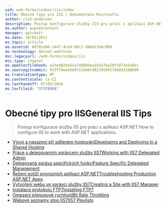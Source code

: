 ```yaml
---
uid: web-forms/videos/iis/index
title: Obecné tipy pro IIS | Dokumentace Microsoftu
author: rick-anderson
description: Postup konfigurace služby IIS pro práci s aplikací ASP.NET.
ms.author: aspnetcontent
manager: wpickett
ms.date: 10/05/2011
ms.topic: article
ms.assetid: 0078ceb6-3447-4ce4-90c2-d0e013ebc000
ms.technology: dotnet-webforms
msc.legacyurl: /web-forms/videos/iis
msc.type: chapter
ms.openlocfilehash: e23ed829a51a7408ddea2d1e7ba107c072e5a8ec
ms.sourcegitcommit: 953ff9ea4369f154d6fd0239599279ddd3280009
ms.translationtype: MT
ms.contentlocale: cs-CZ
ms.lasthandoff: 07/03/2018
ms.locfileid: "37378508"
---
```

<a name="general-iis-tips"></a><span data-ttu-id="fca1a-103">Obecné tipy pro IIS</span><span class="sxs-lookup"><span data-stu-id="fca1a-103">General IIS Tips</span></span>
====================
> <span data-ttu-id="fca1a-104">Postup konfigurace služby IIS pro práci s aplikací ASP.NET.</span><span class="sxs-lookup"><span data-stu-id="fca1a-104">How to configure IIS to work with ASP.NET applications.</span></span>


- [<span data-ttu-id="fca1a-105">Vývoj a nasazení při sdíleném hostování</span><span class="sxs-lookup"><span data-stu-id="fca1a-105">Developing and Deploying In a Shared Hosting</span></span>](developing-and-deploying-in-a-shared-hosting.md)
- [<span data-ttu-id="fca1a-106">Práce s delegovaným správcem služby IIS7</span><span class="sxs-lookup"><span data-stu-id="fca1a-106">Working with IIS7 Delegated Admin</span></span>](working-with-iis7-deligated-admin.md)
- [<span data-ttu-id="fca1a-107">Delegovaná správa specifických funkcí</span><span class="sxs-lookup"><span data-stu-id="fca1a-107">Feature Specific Delegated Management</span></span>](feature-specific-delegated-management.md)
- [<span data-ttu-id="fca1a-108">Řešení potíží provozních aplikací ASP.NET</span><span class="sxs-lookup"><span data-stu-id="fca1a-108">Troubleshooting Production ASP.NET Apps</span></span>](troubleshooting-production-aspnet-apps.md)
- [<span data-ttu-id="fca1a-109">Vytvoření webu ve správci služby IIS7</span><span class="sxs-lookup"><span data-stu-id="fca1a-109">Creating a Site with IIS7 Manager</span></span>](creating-a-site-with-iis7-manager.md)
- [<span data-ttu-id="fca1a-110">Instalace protokolu FTP7</span><span class="sxs-lookup"><span data-stu-id="fca1a-110">Installing FTP7</span></span>](installing-ftp7.md)
- [<span data-ttu-id="fca1a-111">Omezení přenosové rychlosti</span><span class="sxs-lookup"><span data-stu-id="fca1a-111">Bit Rate Throttling</span></span>](bit-rate-throttling.md)
- [<span data-ttu-id="fca1a-112">Webové seznamy stop IIS7</span><span class="sxs-lookup"><span data-stu-id="fca1a-112">IIS7 Playlists</span></span>](iis7-playlists.md)
